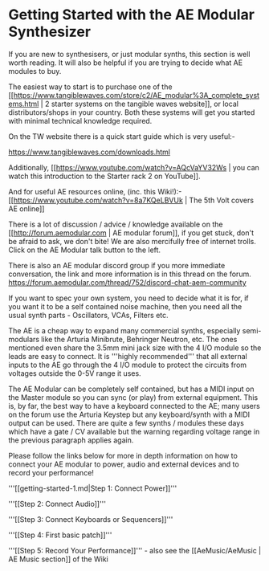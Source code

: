 # Getting Started with the AE Modular Synthesizer

If you are new to synthesisers, or just modular synths, this section is well worth reading. It will also be helpful if you are trying to decide what AE modules to buy. 

The easiest way to start is to purchase one of the [[https://www.tangiblewaves.com/store/c2/AE_modular%3A_complete_systems.html | 2 starter systems on the tangible waves website]], or local distributors/shops in your country. Both these systems will get you started with minimal technical knowledge required. 

On the TW website there is a quick start guide which is very useful:-

https://www.tangiblewaves.com/downloads.html

Additionally, [[https://www.youtube.com/watch?v=AQcVaYV32Ws | you can watch this introduction to the Starter rack 2 on YouTube]]. 

And for useful AE resources online, (inc. this Wiki!):- [[https://www.youtube.com/watch?v=8a7KQeLBVUk | The 5th Volt covers AE online]]

There is a lot of discussion / advice / knowledge available on the [[http://forum.aemodular.com | AE modular forum]], if you get stuck, don't be afraid to ask, we don't bite!  We are also mercifully free of internet trolls. Click on the AE Modular talk button to the left.

There is also an AE modular discord group if you more immediate conversation, the link and more information is in this thread on the forum.  https://forum.aemodular.com/thread/752/discord-chat-aem-community

If you want to spec your own system, you need to decide what it is for, if you want it to be a self contained noise machine, then you need all the usual synth parts - Oscillators, VCAs, Filters etc.

The AE is a cheap way to expand many commercial synths, especially semi-modulars like the Arturia Minibrute, Behringer Neutron, etc. The ones mentioned even share the 3.5mm mini jack size with the 4 I/O module so the leads are easy to connect. It is '''highly recommended''' that all external inputs to the AE go through the 4 I/O module to protect the circuits from voltages outside the 0-5V range it uses.

The AE Modular can be completely self contained, but has a MIDI input on the Master module so you can sync (or play) from external equipment. This is, by far, the best way to have a keyboard connected to the AE; many users on the forum use the Arturia Keystep but any keyboard/synth with a MIDI output can be used. There are quite a few synths / modules these days which have a gate / CV available but the warning regarding voltage range in the previous paragraph applies again.

Please follow the links below for more in depth information on how to connect your AE modular to power, audio and external devices and to record your performance!

'''[[getting-started-1.md|Step 1: Connect Power]]'''

'''[[Step 2: Connect Audio]]'''

'''[[Step 3: Connect Keyboards or Sequencers]]'''

'''[[Step 4: First basic patch]]'''

'''[[Step 5: Record Your Performance]]''' - also see the [[AeMusic/AeMusic | AE Music section]] of the Wiki
